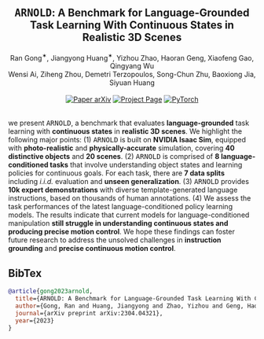 <h2 align="center">
  <b><tt>ARNOLD</tt>: A Benchmark for Language-Grounded Task Learning With Continuous States in Realistic 3D Scenes</b>
</h2>

<div align="center" margin-bottom="6em">
Ran Gong<sup>✶</sup>, Jiangyong Huang<sup>✶</sup>, Yizhou Zhao, Haoran Geng, Xiaofeng Gao, Qingyang Wu <br/> Wensi Ai, Ziheng Zhou, Demetri Terzopoulos, Song-Chun Zhu, Baoxiong Jia, Siyuan Huang
</div>
&nbsp;

<div align="center">
    <a href="placeholder" target="_blank">
    <img src="https://img.shields.io/badge/Paper-arXiv-green" alt="Paper arXiv"></a>
    <a href="https://arnold-benchmark.github.io" target="_blank">
    <img src="https://img.shields.io/badge/Page-ARNOLD-9cf" alt="Project Page"/></a>
    <a href="https://pytorch.org" target="_blank">
    <img src="https://img.shields.io/badge/Code-PyTorch-blue" alt="PyTorch"/></a>
</div>
&nbsp;

we present <tt>ARNOLD</tt>, a benchmark that evaluates **language-grounded** task learning with **continuous states** in **realistic 3D scenes**. We highlight the following major points: (1) <tt>ARNOLD</tt> is built on **NVIDIA Isaac Sim**, equipped with **photo-realistic** and **physically-accurate** simulation, covering **40 distinctive objects** and **20 scenes**. (2) <tt>ARNOLD</tt> is comprised of **8 language-conditioned tasks** that involve understanding object states and learning policies for continuous goals. For each task, there are **7 data splits** including *i.i.d.* evaluation and **unseen generalization**. (3) <tt>ARNOLD</tt> provides **10k expert demonstrations** with diverse template-generated language instructions, based on thousands of human annotations. (4) We assess the task performances of the latest language-conditioned policy learning models. The results indicate that current models for language-conditioned manipulation **still struggle in understanding continuous states and producing precise motion control**. We hope these findings can foster future research to address the unsolved challenges in **instruction grounding** and **precise continuous motion control**.

## BibTex
```bibtex
@article{gong2023arnold,
  title={ARNOLD: A Benchmark for Language-Grounded Task Learning With Continuous States in Realistic 3D Scenes},
  author={Gong, Ran and Huang, Jiangyong and Zhao, Yizhou and Geng, Haoran and Gao, Xiaofeng and Wu, Qingyang and Ai, Wensi and Zhou, Ziheng and Terzopoulos, Demetri and Zhu, Song-Chun and others},
  journal={arXiv preprint arXiv:2304.04321},
  year={2023}
}
```
